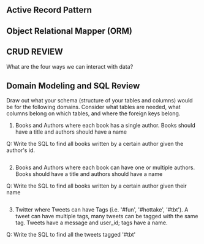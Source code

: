 ## Active Record Pattern

## Object Relational Mapper (ORM)

## CRUD REVIEW

What are the four ways we can interact with data?

## Domain Modeling and SQL Review

Draw out what your schema (structure of your tables and columns) would be for the following domains. Consider what tables are needed, what columns belong on which tables, and where the foreign keys belong.

1. Books and Authors where each book has a single author. Books should have a title and authors should have a name

Q: Write the SQL to find all books written by a certain author given the author's id.
```SQL

```

2. Books and Authors where each book can have one or multiple authors. Books should have a title and authors should have a name

Q: Write the SQL to find all books written by a certain author given their name

```SQL

```

3. Twitter where Tweets can have Tags (i.e. '#fun', '#hottake', '#tbt'). A tweet can have multiple tags, many tweets can be tagged with the same tag. Tweets have a message and user_id; tags have a name.

Q: Write the SQL to find all the tweets tagged '#tbt'

```SQL

```
